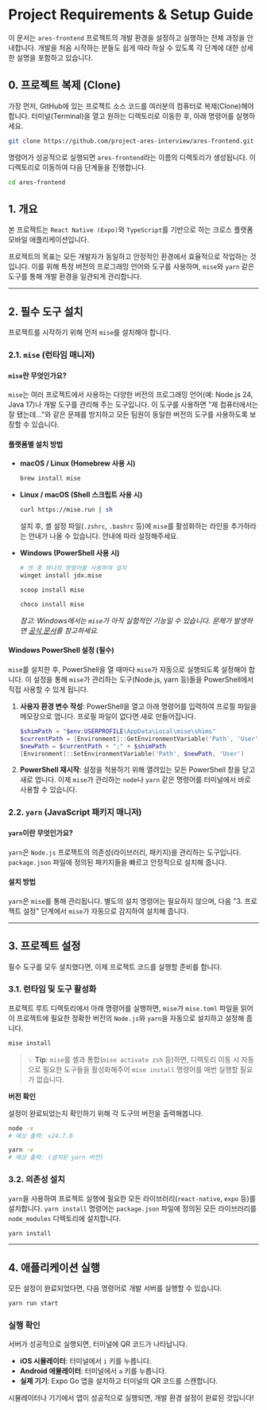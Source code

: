 # Project Requirements & Setup Guide

이 문서는 `ares-frontend` 프로젝트의 개발 환경을 설정하고 실행하는 전체 과정을 안내합니다. 개발을 처음 시작하는 분들도 쉽게 따라 하실 수 있도록 각 단계에 대한 상세한 설명을 포함하고 있습니다.

## 0. 프로젝트 복제 (Clone)

가장 먼저, GitHub에 있는 프로젝트 소스 코드를 여러분의 컴퓨터로 복제(Clone)해야 합니다. 터미널(Terminal)을 열고 원하는 디렉토리로 이동한 후, 아래 명령어를 실행하세요.

```bash
git clone https://github.com/project-ares-interview/ares-frontend.git
```

명령어가 성공적으로 실행되면 `ares-frontend`라는 이름의 디렉토리가 생성됩니다. 이 디렉토리로 이동하여 다음 단계들을 진행합니다.

```bash
cd ares-frontend
```

## 1. 개요

본 프로젝트는 `React Native (Expo)`와 `TypeScript`를 기반으로 하는 크로스 플랫폼 모바일 애플리케이션입니다.

프로젝트의 목표는 모든 개발자가 동일하고 안정적인 환경에서 효율적으로 작업하는 것입니다. 이를 위해 특정 버전의 프로그래밍 언어와 도구를 사용하며, `mise`와 `yarn` 같은 도구를 통해 개발 환경을 일관되게 관리합니다.

---

## 2. 필수 도구 설치

프로젝트를 시작하기 위해 먼저 `mise`를 설치해야 합니다.

### 2.1. `mise` (런타임 매니저)

#### `mise`란 무엇인가요?

`mise`는 여러 프로젝트에서 사용하는 다양한 버전의 프로그래밍 언어(예: Node.js 24, Java 17)나 개발 도구를 관리해 주는 도구입니다. 이 도구를 사용하면 "제 컴퓨터에서는 잘 됐는데..."와 같은 문제를 방지하고 모든 팀원이 동일한 버전의 도구를 사용하도록 보장할 수 있습니다.

#### 플랫폼별 설치 방법

- **macOS / Linux (Homebrew 사용 시)**

    ```bash
    brew install mise
    ```

- **Linux / macOS (Shell 스크립트 사용 시)**

    ```bash
    curl https://mise.run | sh
    ```

    설치 후, 셸 설정 파일(`.zshrc`, `.bashrc` 등)에 `mise`를 활성화하는 라인을 추가하라는 안내가 나올 수 있습니다. 안내에 따라 설정해주세요.

- **Windows (PowerShell 사용 시)**

    ```bash
    # 셋 중 하나의 명령어를 사용하여 설치
    winget install jdx.mise

    scoop install mise

    choco install mise
    ```

    *참고: Windows에서는 `mise`가 아직 실험적인 기능일 수 있습니다. 문제가 발생하면 [공식 문서](https://mise.jdx.dev/getting-started.html)를 참고하세요.*

#### Windows PowerShell 설정 (필수)

`mise`를 설치한 후, PowerShell을 열 때마다 `mise`가 자동으로 실행되도록 설정해야 합니다.
이 설정을 통해 `mise`가 관리하는 도구(Node.js, yarn 등)들을 PowerShell에서 직접 사용할 수 있게 됩니다.

1. **사용자 환경 변수 작성**:
    PowerShell을 열고 아래 명령어를 입력하여 프로필 파일을 메모장으로 엽니다. 프로필 파일이 없다면 새로 만들어집니다.

    ```powershell
    $shimPath = "$env:USERPROFILE\AppData\Local\mise\shims"
    $currentPath = [Environment]::GetEnvironmentVariable('Path', 'User')
    $newPath = $currentPath + ";" + $shimPath
    [Environment]::SetEnvironmentVariable('Path', $newPath, 'User')
    ```

2. **PowerShell 재시작**:
    설정을 적용하기 위해 열려있는 모든 PowerShell 창을 닫고 새로 엽니다. 이제 `mise`가 관리하는 `node`나 `yarn` 같은 명령어를 터미널에서 바로 사용할 수 있습니다.

### 2.2. `yarn` (JavaScript 패키지 매니저)

#### `yarn`이란 무엇인가요?

`yarn`은 `Node.js` 프로젝트의 의존성(라이브러리, 패키지)을 관리하는 도구입니다. `package.json` 파일에 정의된 패키지들을 빠르고 안정적으로 설치해 줍니다.

#### 설치 방법

`yarn`은 `mise`를 통해 관리됩니다. 별도의 설치 명령어는 필요하지 않으며, 다음 "3. 프로젝트 설정" 단계에서 `mise`가 자동으로 감지하여 설치해 줍니다.

---

## 3. 프로젝트 설정

필수 도구를 모두 설치했다면, 이제 프로젝트 코드를 실행할 준비를 합니다.

### 3.1. 런타임 및 도구 활성화

프로젝트 루트 디렉토리에서 아래 명령어를 실행하면, `mise`가 `mise.toml` 파일을 읽어 이 프로젝트에 필요한 정확한 버전의 `Node.js`와 `yarn`을 자동으로 설치하고 설정해 줍니다.

```bash
mise install
```

> 💡 **Tip**: `mise`를 셸과 통합(`mise activate zsh` 등)하면, 디렉토리 이동 시 자동으로 필요한 도구들을 활성화해주어 `mise install` 명령어를 매번 실행할 필요가 없습니다.

**버전 확인**

설정이 완료되었는지 확인하기 위해 각 도구의 버전을 출력해봅니다.

```bash
node -v
# 예상 출력: v24.7.0

yarn -v
# 예상 출력: (설치된 yarn 버전)
```

### 3.2. 의존성 설치

`yarn`을 사용하여 프로젝트 실행에 필요한 모든 라이브러리(`react-native`, `expo` 등)를 설치합니다. `yarn install` 명령어는 `package.json` 파일에 정의된 모든 라이브러리를 `node_modules` 디렉토리에 설치합니다.

```bash
yarn install
```

---

## 4. 애플리케이션 실행

모든 설정이 완료되었다면, 다음 명령어로 개발 서버를 실행할 수 있습니다.

```bash
yarn run start
```

### 실행 확인

서버가 성공적으로 실행되면, 터미널에 QR 코드가 나타납니다.

- **iOS 시뮬레이터**: 터미널에서 `i` 키를 누릅니다.
- **Android 에뮬레이터**: 터미널에서 `a` 키를 누릅니다.
- **실제 기기**: Expo Go 앱을 설치하고 터미널의 QR 코드를 스캔합니다.

시뮬레이터나 기기에서 앱이 성공적으로 실행되면, 개발 환경 설정이 완료된 것입니다!
